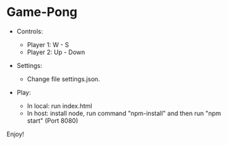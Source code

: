 # Game-Pong

* Controls:
	* Player 1: W - S
	* Player 2: Up - Down

* Settings:
	* Change file settings.json.

* Play: 
	* In local: run index.html
	* In host:  install node, run command "npm-install" and then run "npm start" (Port 8080)

Enjoy!